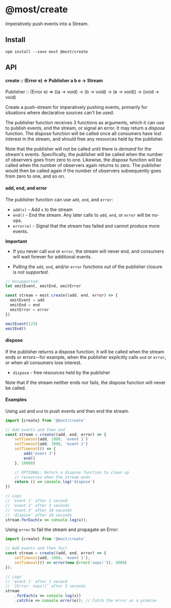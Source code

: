 # @most/create

Imperatively push events into a Stream.

## Install

```
npm install --save most @most/create
```

## API

#### create :: (Error e) &rArr; Publisher a b e &rarr; Stream

Publisher :: (Error e) &rArr; ((a &rarr; void) &rarr; (b &rarr; void) &rarr; (e &rarr; void)) &rarr; (void &rarr; void)

Create a push-stream for imperatively pushing events, primarily for situations where declarative sources can't be used.

The publisher function receives 3 functions as arguments, which it can use to publish events, end the stream, or signal an error.  It may return a *dispose* function.  The dispose function will be called once all consumers have lost interest in the stream, and should free any resources held by the publisher.

Note that the publisher will not be called until there is *demand* for the stream's events.  Specifically, the publisher will be called when the number of observers goes from zero to one.  Likewise, the *dispose* function will be called when the number of observers again returns to zero.  The publisher would then be called again if the number of observers subsequently goes from zero to one, and so on.

#### add, end, and error
The publisher function can use `add`, `end`, and `error`:

* `add(x)` - Add `x` to the stream
* `end()` - End the stream. Any later calls to `add`, `end`, or `error` will be no-ops.
* `error(e)` - Signal that the stream has failed and cannot produce more events.

**Important**

* If you never call `end` or `error`, the stream will never end, and consumers will wait forever for additional events.

* Pulling the `add`, `end`, and/or `error` functions out of the publisher closure is *not supported*.

<!-- skip-example -->
```js
// Unsupported:
let emitEvent, emitEnd, emitError

const stream = most.create((add, end, error) => {
  emitEvent = add
  emitEnd = end
  emitError = error
})

emitEvent(123)
emitEnd()
```

#### dispose

If the publisher returns a dispose function, it will be called when the stream ends or errors--for example, when the publisher explicitly calls `end` or `error`, or when all consumers lose interest.

* `dispose` - free resources held by the publisher

Note that if the stream neither ends nor fails, the dispose function will never be called.

#### Examples

Using `add` and `end` to push events and then end the stream.

```js
import {create} from '@most/create'

// Add events and then end
const stream = create((add, end, error) => {
	setTimeout(add, 1000, 'event 1')
	setTimeout(add, 3000, 'event 2')
	setTimeout(() => {
		add('event 3')
		end()
	}, 10000)

	// OPTIONAL: Return a dispose function to clean up
	// resources when the stream ends
	return () => console.log('dispose')
})

// Logs
// 'event 1' after 1 second
// 'event 2' after 3 seconds
// 'event 3' after 10 seconds
// 'dispose' after 10 seconds
stream.forEach(x => console.log(x));
```

Using `error` to fail the stream and propagate an Error:

```js
import {create} from '@most/create'

// Add events and then fail
const stream = create((add, end, error) => {
	setTimeout(add, 1000, 'event 1');
	setTimeout(() => error(new Error('oops!')), 3000)
});

// Logs
// 'event 1' after 1 second
// '[Error: oops!]' after 3 seconds
stream
	.forEach(x => console.log(x))
	.catch(e => console.error(e)); // Catch the error as a promise
```
